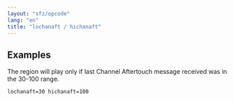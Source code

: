 ```yaml
---
layout: "sfz/opcode"
lang: "en"
title: "lochanaft / hichanaft"
---
```

## Examples

The region will play only if last Channel Aftertouch message received was
in the 30-100 range.

```
lochanaft=30 hichanaft=100
```
